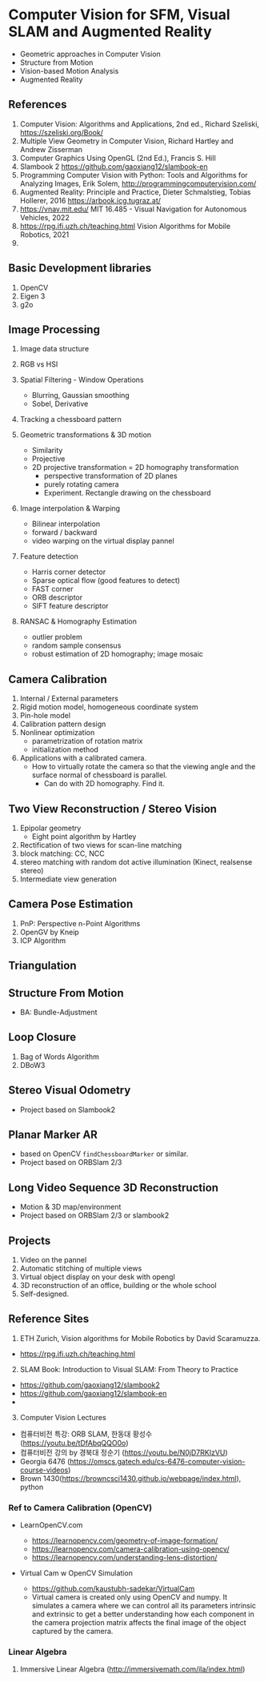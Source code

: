 # Computer Vision for SFM, Visual SLAM and Augmented Reality
- Geometric approaches in Computer Vision
- Structure from Motion
- Vision-based Motion Analysis
- Augmented Reality
  
## References
1. Computer Vision: Algorithms and Applications, 2nd ed., Richard Szeliski, https://szeliski.org/Book/
3. Multiple View Geometry in Computer Vision, Richard Hartley and Andrew Zisserman
4. Computer Graphics Using OpenGL (2nd Ed.), Francis S. Hill 
1. Slambook 2 https://github.com/gaoxiang12/slambook-en   
1. Programming Computer Vision with Python: Tools and Algorithms for Analyzing Images, Erik Solem, http://programmingcomputervision.com/ 
2. Augmented Reality: Principle and Practice, Dieter Schmalstieg, Tobias Hollerer, 2016 https://arbook.icg.tugraz.at/ 
3.   https://vnav.mit.edu/ MIT 16.485 - Visual Navigation for Autonomous Vehicles, 2022
4.   https://rpg.ifi.uzh.ch/teaching.html Vision Algorithms for Mobile Robotics, 2021
5.   

## Basic Development libraries
1. OpenCV
2. Eigen 3
3. g2o

## Image Processing
1. Image data structure
2. RGB vs HSI
3. Spatial Filtering - Window Operations
    - Blurring, Gaussian smoothing
    - Sobel, Derivative
5. Tracking a chessboard pattern
6. Geometric transformations & 3D motion
    - Similarity
    - Projective
    - 2D projective transformation = 2D homography transformation
      - perspective transformation of 2D planes
      - purely rotating camera
      - Experiment. Rectangle drawing on the chessboard
  
7. Image interpolation & Warping
    - Bilinear interpolation
    - forward / backward
    - video warping on the virtual display pannel 

8. Feature detection
   - Harris corner detector
   - Sparse optical flow (good features to detect)
   - FAST corner
   - ORB descriptor
   - SIFT feature descriptor

9. RANSAC & Homography Estimation
    - outlier problem
    - random sample consensus
    - robust estimation of 2D homography; image mosaic

## Camera Calibration
1. Internal / External parameters
2. Rigid motion model, homogeneous coordinate system
3. Pin-hole model
4. Calibration pattern design 
5. Nonlinear optimization
    - parametrization of rotation matrix
    - initialization method
6. Applications with a calibrated camera.
   - How to virtually rotate the camera so that the viewing angle and the surface normal of chessboard is parallel.
     - Can do with 2D homography. Find it.

## Two View Reconstruction / Stereo Vision
1. Epipolar geometry
   - Eight point algorithm by Hartley
2. Rectification of two views for scan-line matching
3. block matching: CC, NCC
4. stereo matching with random dot active illumination (Kinect, realsense stereo)
5. Intermediate view generation


## Camera Pose Estimation
1. PnP: Perspective n-Point Algorithms
2. OpenGV by Kneip
2. ICP Algorithm

## Triangulation

## Structure From Motion
- BA: Bundle-Adjustment

## Loop Closure 
1. Bag of Words Algorithm
2. DBoW3

## Stereo Visual Odometry
- Project based on Slambook2

## Planar Marker AR
- based on OpenCV `findChessboardMarker` or similar.
- Project based on ORBSlam 2/3

## Long Video Sequence 3D Reconstruction
- Motion & 3D map/environment
- Project based on ORBSlam 2/3 or slambook2

## Projects
1. Video on the pannel 
2. Automatic stitching of multiple views
4. Virtual object display on your desk with opengl
5. 3D reconstruction of an office, building or the whole school
6. Self-designed.



## Reference Sites
1. ETH Zurich, Vision algorithms for Mobile Robotics by David Scaramuzza.
  - https://rpg.ifi.uzh.ch/teaching.html

2. SLAM Book: Introduction to Visual SLAM: From Theory to Practice
  - https://github.com/gaoxiang12/slambook2
  - https://github.com/gaoxiang12/slambook-en
  - 

3. Computer Vision Lectures
  - 컴퓨터비전 특강: ORB SLAM, 한동대 황성수 (https://youtu.be/tDfAbqQQO0o)
  - 컴퓨터비전 강의 by 경북대 정순기 (https://youtu.be/N0jD7RKIzVU)
  - Georgia 6476 (https://omscs.gatech.edu/cs-6476-computer-vision-course-videos)
  - Brown 1430(https://browncsci1430.github.io/webpage/index.html), python



### Ref to Camera Calibration (OpenCV)
- LearnOpenCV.com
  - https://learnopencv.com/geometry-of-image-formation/
  - https://learnopencv.com/camera-calibration-using-opencv/
  - https://learnopencv.com/understanding-lens-distortion/

- Virtual Cam w OpenCV Simulation
  - https://github.com/kaustubh-sadekar/VirtualCam
  - Virtual camera is created only using OpenCV and numpy. It simulates a camera where we can control all its parameters intrinsic and extrinsic to get a better understanding how each component in the camera projection matrix affects the final image of the object captured by the camera.


### Linear Algebra
1. Immersive Linear Algebra (http://immersivemath.com/ila/index.html)